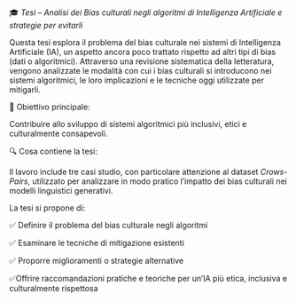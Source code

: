 🎓 _Tesi – Analisi dei Bias culturali negli algoritmi di Intelligenza Artificiale  e strategie per evitarli_

Questa tesi esplora il problema del bias culturale nei sistemi di Intelligenza Artificiale (IA), un aspetto ancora poco trattato rispetto ad altri tipi di bias (dati o algoritmici). Attraverso una revisione sistematica della letteratura, vengono analizzate le modalità con cui i bias culturali si introducono nei sistemi algoritmici, le loro implicazioni e le tecniche oggi utilizzate per mitigarli.

📌 Obiettivo principale:

Contribuire allo sviluppo di sistemi algoritmici più inclusivi, etici e culturalmente consapevoli.

🔍 Cosa contiene la tesi:

Il lavoro include tre casi studio, con particolare attenzione al dataset *Crows-Pairs*, utilizzato per analizzare in modo pratico l’impatto dei bias culturali nei modelli linguistici generativi.

La tesi si propone di:

✅ Definire il problema del bias culturale negli algoritmi

✅ Esaminare le tecniche di mitigazione esistenti

✅ Proporre miglioramenti o strategie alternative

✅Offrire raccomandazioni pratiche e teoriche per un’IA più etica, inclusiva e culturalmente rispettosa

